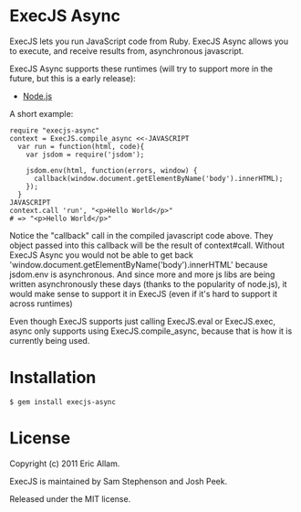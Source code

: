 ExecJS Async
======

ExecJS lets you run JavaScript code from Ruby. ExecJS Async allows you to execute, and receive results from, asynchronous javascript.

ExecJS Async supports these runtimes (will try to support more in the future, but this is a early release):

* [Node.js](http://nodejs.org/)

A short example:

    require "execjs-async"
    context = ExecJS.compile_async <<-JAVASCRIPT
      var run = function(html, code){
        var jsdom = require('jsdom');
        
        jsdom.env(html, function(errors, window) {
          callback(window.document.getElementByName('body').innerHTML);
        });
      }
    JAVASCRIPT
    context.call 'run', "<p>Hello World</p>"
    # => "<p>Hello World</p>"
    

Notice the "callback" call in the compiled javascript code above.  They object passed into this callback will be the result of context#call.  Without ExecJS Async you would not be able to get back 'window.document.getElementByName('body').innerHTML' because jsdom.env is asynchronous.  And since more and more js libs are being written asynchronously these days (thanks to the popularity of node.js), it would make sense to support it in ExecJS (even if it's hard to support it across runtimes)

Even though ExecJS supports just calling ExecJS.eval or ExecJS.exec, async only supports using ExecJS.compile_async, because that is how it is currently being used.

# Installation

    $ gem install execjs-async

# License

Copyright (c) 2011 Eric Allam.

ExecJS is maintained by Sam Stephenson and Josh Peek. 

Released under the MIT license.
